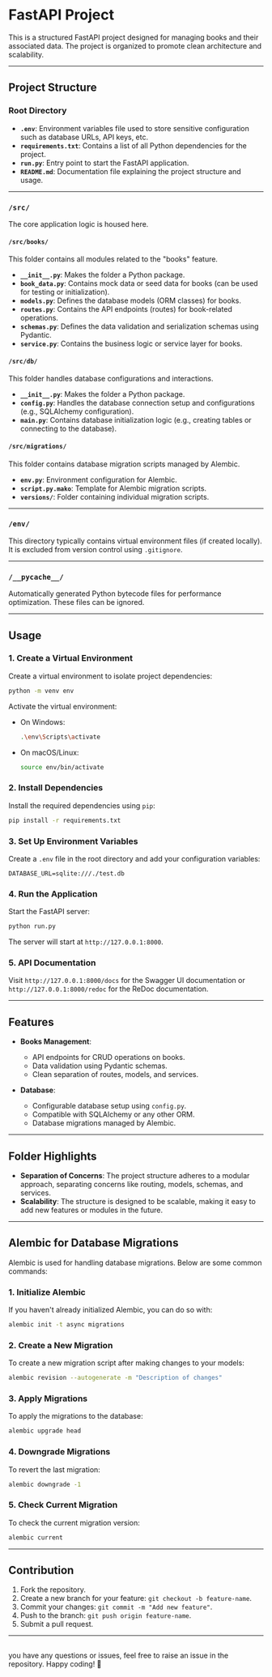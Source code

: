 # FastAPI Project

This is a structured FastAPI project designed for managing books and their associated data. The project is organized to promote clean architecture and scalability.

---

## Project Structure

### Root Directory

- **`.env`**: Environment variables file used to store sensitive configuration such as database URLs, API keys, etc.
- **`requirements.txt`**: Contains a list of all Python dependencies for the project.
- **`run.py`**: Entry point to start the FastAPI application.
- **`README.md`**: Documentation file explaining the project structure and usage.

---

### `/src/`

The core application logic is housed here.

#### `/src/books/`

This folder contains all modules related to the "books" feature.

- **`__init__.py`**: Makes the folder a Python package.
- **`book_data.py`**: Contains mock data or seed data for books (can be used for testing or initialization).
- **`models.py`**: Defines the database models (ORM classes) for books.
- **`routes.py`**: Contains the API endpoints (routes) for book-related operations.
- **`schemas.py`**: Defines the data validation and serialization schemas using Pydantic.
- **`service.py`**: Contains the business logic or service layer for books.

#### `/src/db/`

This folder handles database configurations and interactions.

- **`__init__.py`**: Makes the folder a Python package.
- **`config.py`**: Handles the database connection setup and configurations (e.g., SQLAlchemy configuration).
- **`main.py`**: Contains database initialization logic (e.g., creating tables or connecting to the database).

#### `/src/migrations/`

This folder contains database migration scripts managed by Alembic.

- **`env.py`**: Environment configuration for Alembic.
- **`script.py.mako`**: Template for Alembic migration scripts.
- **`versions/`**: Folder containing individual migration scripts.

---

### `/env/`

This directory typically contains virtual environment files (if created locally). It is excluded from version control using `.gitignore`.

---

### `/__pycache__/`

Automatically generated Python bytecode files for performance optimization. These files can be ignored.

---

## Usage

### 1. **Create a Virtual Environment**

Create a virtual environment to isolate project dependencies:

```bash
python -m venv env
```

Activate the virtual environment:

- On Windows:

  ```bash
  .\env\Scripts\activate
  ```

- On macOS/Linux:
  ```bash
  source env/bin/activate
  ```

### 2. **Install Dependencies**

Install the required dependencies using `pip`:

```bash
pip install -r requirements.txt
```

### 3. **Set Up Environment Variables**

Create a `.env` file in the root directory and add your configuration variables:

```
DATABASE_URL=sqlite:///./test.db
```

### 4. **Run the Application**

Start the FastAPI server:

```bash
python run.py
```

The server will start at `http://127.0.0.1:8000`.

### 5. **API Documentation**

Visit `http://127.0.0.1:8000/docs` for the Swagger UI documentation or `http://127.0.0.1:8000/redoc` for the ReDoc documentation.

---

## Features

- **Books Management**:

  - API endpoints for CRUD operations on books.
  - Data validation using Pydantic schemas.
  - Clean separation of routes, models, and services.

- **Database**:
  - Configurable database setup using `config.py`.
  - Compatible with SQLAlchemy or any other ORM.
  - Database migrations managed by Alembic.

---

## Folder Highlights

- **Separation of Concerns**: The project structure adheres to a modular approach, separating concerns like routing, models, schemas, and services.
- **Scalability**: The structure is designed to be scalable, making it easy to add new features or modules in the future.

---

## Alembic for Database Migrations

Alembic is used for handling database migrations. Below are some common commands:

### 1. **Initialize Alembic**

If you haven't already initialized Alembic, you can do so with:

```bash
alembic init -t async migrations
```

### 2. **Create a New Migration**

To create a new migration script after making changes to your models:

```bash
alembic revision --autogenerate -m "Description of changes"
```

### 3. **Apply Migrations**

To apply the migrations to the database:

```bash
alembic upgrade head
```

### 4. **Downgrade Migrations**

To revert the last migration:

```bash
alembic downgrade -1
```

### 5. **Check Current Migration**

To check the current migration version:

```bash
alembic current
```

---

## Contribution

1. Fork the repository.
2. Create a new branch for your feature: `git checkout -b feature-name`.
3. Commit your changes: `git commit -m "Add new feature"`.
4. Push to the branch: `git push origin feature-name`.
5. Submit a pull request.

---

##

you have any questions or issues, feel free to raise an issue in the repository. Happy coding! 🚀
